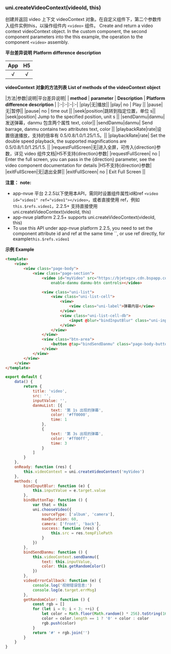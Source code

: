 ### uni.createVideoContext(videoId, this)
创建并返回 video 上下文 videoContext 对象。在自定义组件下，第二个参数传入组件实例this，以操作组件内 ``<video>`` 组件。
Create and return a video context videoContext object. In the custom component, the second component parameters into the this example, the operation to the component  ``<video>`` assembly. 

**平台差异说明**
**Platform difference description**

|App|H5|
|:-:|:-:|
|√|√|

**videoContext 对象的方法列表**
**List of methods of the videoContext object** 

|方法|参数|说明|平台差异说明|
| **method** | **parameter** | **Description** | **Platform difference description** |
|:-|:-|:-|:-|
|play|无|播放||
|play| no | Play ||
|pause|无|暂停||
|pause| no | time out ||
|seek|position|跳转到指定位置，单位 s||
|seek|position| Jump to the specified position, unit s ||
|sendDanmu|danmu|发送弹幕，danmu 包含两个属性 text, color||
|sendDanmu|danmu| Send barrage, danmu contains two attributes text, color ||
|playbackRate|rate|设置倍速播放，支持的倍率有 0.5/0.8/1.0/1.25/1.5。||
|playbackRate|rate| Set the double speed playback, the supported magnifications are 0.5/0.8/1.0/1.25/1.5. ||
|requestFullScreen|无|进入全屏，可传入{direction}参数，详见 video 组件文档|H5不支持{direction}参数|
|requestFullScreen| no | Enter the full screen, you can pass in the {direction} parameter, see the video component documentation for details  |H5不支持{direction}参数|
|exitFullScreen|无|退出全屏||
|exitFullScreen| no | Exit Full Screen ||


**注意：**
**note:** 
- app-nvue 平台 2.2.5以下使用本API，需同时设置组件属性id和ref ``<video id="video1" ref="video1"></video>``，或者直接使用 ref，例如 ``this.$refs.video1``，2.2.5+ 支持直接使用 uni.createVideoContext(videoId, this)
- app-nvue platform 2.2.5+ supports uni.createVideoContext(videoId, this)
- To use this API under app-nvue platform 2.2.5, you need to set the component attribute id and ref at the same time ``, or use ref directly, for example`this.$refs.video1`

**示例**
**Example**

```html
<template>
	<view>
		<view class="page-body">
			<view class="page-section">
				<video id="myVideo" src="https://bjetxgzv.cdn.bspapp.com/VKCEYUGU-uni-app-doc/360e4b20-4f4b-11eb-8a36-ebb87efcf8c0.mp4" @error="videoErrorCallback" :danmu-list="danmuList"
				    enable-danmu danmu-btn controls></video>

				<view class="uni-list">
					<view class="uni-list-cell">
						<view>
							<view class="uni-label">弹幕内容</view>
						</view>
						<view class="uni-list-cell-db">
							<input @blur="bindInputBlur" class="uni-input" type="text" placeholder="在此处输入弹幕内容" />
						</view>
					</view>
				</view>
				<view class="btn-area">
					<button @tap="bindSendDanmu" class="page-body-button" formType="submit">发送弹幕</button>
				</view>
			</view>
		</view>
	</view>
</template>
```
```javascript
export default {
	data() {
		return {
			title: 'video',
			src: '',
			inputValue: '',
			danmuList: [{
					text: '第 1s 出现的弹幕',
					color: '#ff0000',
					time: 1
				},
				{
					text: '第 3s 出现的弹幕',
					color: '#ff00ff',
					time: 3
				}
			]
		}
	},
	onReady: function (res) {
		this.videoContext = uni.createVideoContext('myVideo')
	},
	methods: {
		bindInputBlur: function (e) {
			this.inputValue = e.target.value
		},
		bindButtonTap: function () {
			var that = this
			uni.chooseVideo({
				sourceType: ['album', 'camera'],
				maxDuration: 60,
				camera: ['front', 'back'],
				success: function (res) {
					this.src = res.tempFilePath
				}
			})
		},
		bindSendDanmu: function () {
			this.videoContext.sendDanmu({
				text: this.inputValue,
				color: this.getRandomColor()
			})
		},
		videoErrorCallback: function (e) {
			console.log('视频错误信息:')
			console.log(e.target.errMsg)
		},
		getRandomColor: function () {
			const rgb = []
			for (let i = 0; i < 3; ++i) {
				let color = Math.floor(Math.random() * 256).toString(16)
				color = color.length == 1 ? '0' + color : color
				rgb.push(color)
			}
			return '#' + rgb.join('')
		}
	}
}
```
